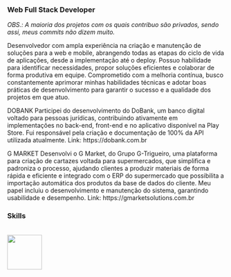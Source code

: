 <!DOCTYPE html>
<html>
<head>
          <link href="https://cdn.jsdelivr.net/npm/bootstrap@5.3.0/dist/css/bootstrap.min.css" rel="stylesheet" integrity="sha384-9ndCyUaIbzAi2FUVXJi0CjmCapSmO7SnpJef0486qhLnuZ2cdeRhO02iuK6FUUVM" crossorigin="anonymous">
</head>
<body>
          
<h3>Web Full Stack Developer</h3>
<i>OBS.: A maioria dos projetos com os quais contribuo são privados, sendo assi, meus commits não dizem muito. </i><br>
<p>
          Desenvolvedor com ampla experiência na criação e manutenção de soluções para a web e mobile,
abrangendo todas as etapas do ciclo de vida de aplicações, desde a implementação até o deploy.
Possuo habilidade para identificar necessidades, propor soluções eficientes e colaborar de forma
produtiva em equipe. Comprometido com a melhoria contínua, busco constantemente aprimorar
minhas habilidades técnicas e adotar boas práticas de desenvolvimento para garantir o sucesso e a
qualidade dos projetos em que atuo.
</p>
<p>
          DOBANK
Participei do desenvolvimento do DoBank, um banco digital voltado para pessoas jurídicas,
contribuindo ativamente em implementações no back-end, front-end e no aplicativo disponível na
Play Store. Fui responsável pela criação e documentação de 100% da API utilizada atualmente.
Link: https://dobank.com.br
</p>
<p>
          G MARKET
Desenvolvi o G Market, do Grupo G-Trigueiro, uma plataforma para criação de cartazes voltada
para supermercados, que simplifica e padroniza o processo, ajudando clientes a produzir materiais
de forma rápida e eficiente e integrado com o ERP do supermercado que possibilita a importação
automática dos produtos da base de dados do cliente. Meu papel incluiu o desenvolvimento e
manutenção do sistema, garantindo usabilidade e desempenho. Link:
https://gmarketsolutions.com.br
</p>
<h3>Skills</h3>
<ul>
<!--           <li>HTML <img src="https://cdn.jsdelivr.net/gh/devicons/devicon/icons/html5/html5-original.svg" width="12"/></li>
          <li>CSS <img src="https://cdn.jsdelivr.net/gh/devicons/devicon/icons/css3/css3-original.svg" width="12"/></li>
          <li>JS <img src="https://cdn.jsdelivr.net/gh/devicons/devicon/icons/javascript/javascript-original.svg" width="12"/></li>
          <li>PHP <img src="https://cdn.jsdelivr.net/gh/devicons/devicon/icons/php/php-original.svg" width="12"/></li>
          <li>Laravel <img src="https://cdn.jsdelivr.net/gh/devicons/devicon/icons/laravel/laravel-plain.svg" width="12" /></li>
          <li>VueJS <img src="https://cdn.jsdelivr.net/gh/devicons/devicon/icons/vuejs/vuejs-original.svg" width="12"/></li>
          <li>Bootstrap <img src="https://cdn.jsdelivr.net/gh/devicons/devicon/icons/bootstrap/bootstrap-original.svg" width="12" /></li>
          <li>JQuery <img src="https://cdn.jsdelivr.net/gh/devicons/devicon/icons/jquery/jquery-original.svg" width="12"/></li>
          <li>Linux <img src="https://cdn.jsdelivr.net/gh/devicons/devicon/icons/linux/linux-original.svg" width="12"/></li>
          <li>React Native <img src="https://cdn.jsdelivr.net/gh/devicons/devicon/icons/react/react-original.svg" width="12"/></li>
          <li>Apache2 <img src="https://cdn.jsdelivr.net/gh/devicons/devicon/icons/apache/apache-original-wordmark.svg" width="12"/></li>
          <li>Git e GitHub <img src="https://cdn.jsdelivr.net/gh/devicons/devicon/icons/git/git-original.svg" width="12"/></li> -->
          
</ul>
<br>
<a class="libutton" href="https://www.linkedin.com/comm/mynetwork/discovery-see-all?usecase=PEOPLE_FOLLOWS&followMember=edmilson-medeiros-9a3454125" target="_blank"><img src="https://cdn.jsdelivr.net/gh/devicons/devicon/icons/linkedin/linkedin-original-wordmark.svg" width="80"/></a>

</body>
</html>
